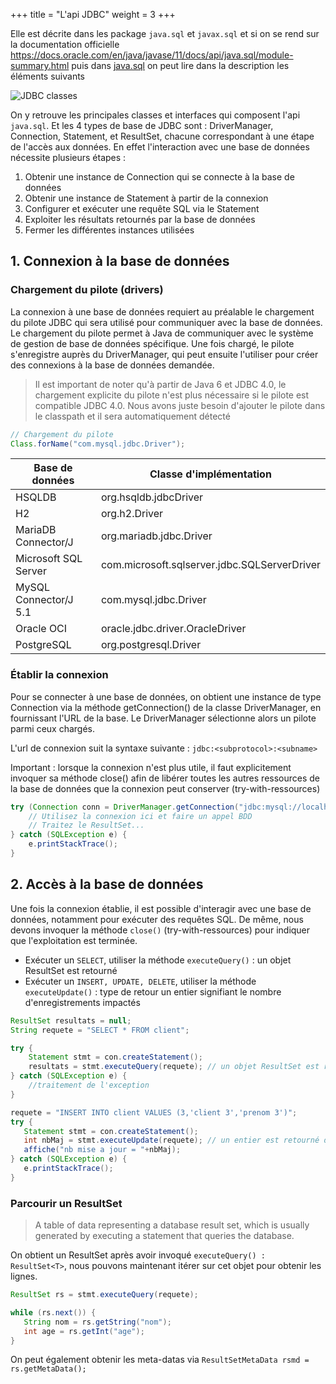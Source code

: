 +++
title = "L'api JDBC"
weight = 3
+++

Elle est décrite dans les package `java.sql` et `javax.sql` et si on se rend sur la documentation officielle https://docs.oracle.com/en/java/javase/11/docs/api/java.sql/module-summary.html puis dans [java.sql](https://docs.oracle.com/en/java/javase/11/docs/api/java.sql/java/sql/package-summary.html) on peut lire dans la description les éléments suivants

![JDBC classes](jdbc_classes.png)

On y retrouve les principales classes et interfaces qui composent l'api `java.sql`. Et les 4 types de base de JDBC sont : DriverManager, Connection, Statement, et ResultSet, chacune correspondant à une étape de l'accès aux données. En effet l'interaction avec une base de données nécessite plusieurs étapes :

1. Obtenir une instance de Connection qui se connecte à la base de données
2. Obtenir une instance de Statement à partir de la connexion
3. Configurer et exécuter une requête SQL via le Statement
4. Exploiter les résultats retournés par la base de données
5. Fermer les différentes instances utilisées

## 1. Connexion à la base de données
### Chargement du pilote (drivers)
La connexion à une base de données requiert au préalable le chargement du pilote JDBC qui sera utilisé pour communiquer avec la base de données. Le chargement du pilote permet à Java de communiquer avec le système de gestion de base de données spécifique. Une fois chargé, le pilote s'enregistre auprès du DriverManager, qui peut ensuite l'utiliser pour créer des connexions à la base de données demandée.

> Il est important de noter qu'à partir de Java 6 et JDBC 4.0, le chargement explicite du pilote n'est plus nécessaire si le pilote est compatible JDBC 4.0. Nous avons juste besoin d'ajouter le pilote dans le classpath et il sera automatiquement détecté

```java
// Chargement du pilote
Class.forName("com.mysql.jdbc.Driver");
```

| **Base de données**   | **Classe d'implémentation**                  |
| --------------------- | -------------------------------------------- |
| HSQLDB                | org.hsqldb.jdbcDriver                        |
| H2                    | org.h2.Driver                                |
| MariaDB Connector/J   | org.mariadb.jdbc.Driver                      |
| Microsoft SQL Server  | com.microsoft.sqlserver.jdbc.SQLServerDriver |
| MySQL Connector/J 5.1 | com.mysql.jdbc.Driver                        |
| Oracle OCI            | oracle.jdbc.driver.OracleDriver              |
| PostgreSQL            | org.postgresql.Driver                        |

### Établir la connexion
Pour se connecter à une base de données, on obtient une instance de type Connection via la méthode getConnection() de la classe DriverManager, en fournissant l'URL de la base. Le DriverManager sélectionne alors un pilote parmi ceux chargés.

L'url de connexion suit la syntaxe suivante : `jdbc:<subprotocol>:<subname>`

Important : lorsque la connexion n'est plus utile, il faut explicitement invoquer sa méthode close() afin de libérer toutes les autres ressources de la base de données que la connexion peut conserver (try-with-ressources)

```java
try (Connection conn = DriverManager.getConnection("jdbc:mysql://localhost:3306/mabase", "user", "pdw")) {
    // Utilisez la connexion ici et faire un appel BDD
    // Traitez le ResultSet...
} catch (SQLException e) {
    e.printStackTrace();
}
```

## 2. Accès à la base de données
Une fois la connexion établie, il est possible d'interagir avec une base de données, notamment pour exécuter des requêtes SQL. De même, nous devons invoquer la méthode `close()` (try-with-ressources) pour indiquer que l'exploitation est terminée.

- Exécuter un `SELECT`, utiliser la méthode `executeQuery()` : un objet ResultSet est retourné
- Exécuter un `INSERT, UPDATE, DELETE`, utiliser la méthode `executeUpdate()` : type de retour un entier signifiant le nombre d'enregistrements impactés

```java
ResultSet resultats = null;
String requete = "SELECT * FROM client";

try {
    Statement stmt = con.createStatement();
    resultats = stmt.executeQuery(requete); // un objet ResultSet est retourné dans le cas d'un SELECT
} catch (SQLException e) {
    //traitement de l'exception
}
```

```java
requete = "INSERT INTO client VALUES (3,'client 3','prenom 3')";
try {
   Statement stmt = con.createStatement();
   int nbMaj = stmt.executeUpdate(requete); // un entier est retourné dans le cas d'un UPDATE
   affiche("nb mise a jour = "+nbMaj);
} catch (SQLException e) {
   e.printStackTrace();
}
```

### Parcourir un ResultSet
> A table of data representing a database result set, which is usually generated by executing a statement that queries the database. 

On obtient un ResultSet après avoir invoqué `executeQuery() : ResultSet<T>`, nous pouvons maintenant itérer sur cet objet pour obtenir les lignes. 

```java
ResultSet rs = stmt.executeQuery(requete);

while (rs.next()) {
   String nom = rs.getString("nom");
   int age = rs.getInt("age");
}
```

On peut également obtenir les meta-datas via `ResultSetMetaData rsmd = rs.getMetaData();`
